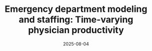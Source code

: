 ---
title: "Emergency department modeling and staffing: Time-varying physician productivity"
authors:
  - admin
  - Ran Liu
  - Zhankun Sun
date: 2025-08-04
doi: ""
publication_types: ["article"]
publication: "*Manufacturing & Service Operations Management* under revision"
url_pdf: " "
featured: true
tags:
  - Emergency departments
  - Optimization
  - Behavioral operations
---